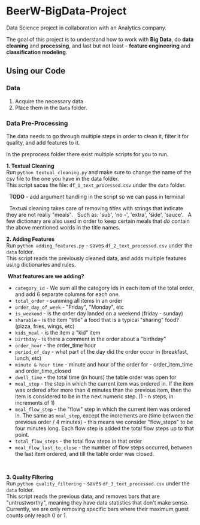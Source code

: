 # BeerW-BigData-Project

Data Science project in collaboration with an Analytics company.

The goal of this project is to understand how to work with **Big Data**, do **data cleaning** and **processing**, and last but not least - **feature engineering** and **classification modeling**.

## Using our Code

### Data

1. Acquire the necessary data
2. Place them in the `Data` folder.

### Data Pre-Processing

The data needs to go through multiple steps in order to clean it, filter it for quality, and add features to it.

In the preprocess folder there exist multiple scripts for you to run.

**1. Textual Cleaning** <br />
Run `python textual_cleaning.py` and make sure to change the name of the csv file to the one you have in the data folder. <br />
This script saces the file: `df_1_text_processed.csv` under the `data` folder.

&nbsp;&nbsp;**TODO** - add argument handling in the script so we can pass in terminal <br />

&nbsp;&nbsp;Textual cleaning takes care of removing *titles* with strings that indicate they are not really "meals".
&nbsp;&nbsp;Such as: 'sub', 'no -', 'extra', 'side', 'sauce'.
&nbsp;&nbsp;A few dictionary are also used in order to keep certain meals that *do* contain the above mentioned words in the title   names.

**2. Adding Features** <br />
Run `python adding_features.py` - saves `df_2_text_processed.csv` under the `data` folder. <br />
This script reads the previously cleaned data, and adds multiple features using dictionaries and rules.

&nbsp;**What features are we adding?** <br />
  -  `category_id` - We sum all the category ids in each item of the total order, and add 6 separate columns for each one.
  - `total_order` - summing all items in an order
  - `order_day_of_week` - "Friday", "Monday", etc
  - `is_weekend` - is the order day landed on a weekend (friday - sunday)
  - `sharable` - is the item "title" a food that is a typical "sharing" food? (pizza, fries, wings, etc)
  - `kids_meal` - is the item a "kid" item
  - `birthday` - is there a comment in the order about a "birthday"
  - `order_hour` - the order_time hour
  - `period_of_day` - what part of the day did the order occur in (breakfast, lunch, etc)
  - `minute & hour time` - minute and hour of the order for - order_item_time and order_time_closed
  - `dwell_time` - the total time (in hours) the table order was open for
  - `meal_step` - the step in which the current item was ordered in. If the item was ordered after more than 4 minutes than the previous item, then the item is considered to be in the next numeric step. (1 - n steps, in increments of 1)
  - `meal_flow_step` - the "flow" step in which the current item was ordered in. The same as `meal_step`, except the increments are (time between the previous order / 4 minutes) - this means we consider "flow_steps" to be four minutes long. Each flow step is added the total flow steps up to that point.
  - `total_flow_steps` - the total flow steps in that order
  - `meal_flow_last_to_close` - the number of flow steps occurred, between the last item ordered, and till the table order was closed.
<br />

**3. Quality Filtering** <br />
Run `python quality_filtering` - saves `df_3_text_processed.csv` under the `data` folder. <br />
This script reads the previous data, and removes bars that are "untrustworthy", meaning they have data statistics that don't  make sense.
Currently, we are only removing specific bars where their maximum guest counts only reach 0 or 1.


